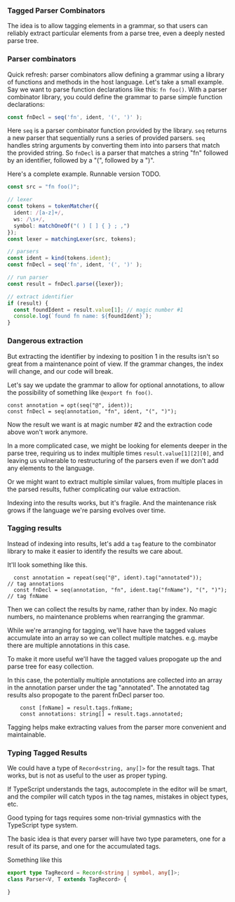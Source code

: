 ### Tagged Parser Combinators

The idea is to allow tagging elements in a grammar,
so that users can reliably extract particular elements from a parse tree, 
even a deeply nested parse tree.


### Parser combinators

Quick refresh: parser combinators allow defining a grammar using
a library of functions and methods in the host language.
Let's take a small example. 
Say we want to parse function declarations like this: `fn foo()`. 
With a parser combinator library, you could define the grammar to parse
simple function declarations:

```ts
const fnDecl = seq('fn', ident, '(', ')' );
```

Here `seq` is a parser combinator function provided by the library. 
`seq` returns a new parser that sequentially runs a series of provided parsers.
`seq` handles string arguments by converting them into into parsers that match
the provided string. 
So `fnDecl` is a parser that matches a string "fn" followed by
an identifier, followed by a "(", followed by a ")".

Here's a complete example. Runnable version TODO.

```ts
const src = "fn foo()";

// lexer
const tokens = tokenMatcher({
  ident: /[a-z]+/,
  ws: /\s+/,
  symbol: matchOneOf("( ) [ ] { } ; ,")
});
const lexer = matchingLexer(src, tokens);

// parsers
const ident = kind(tokens.ident);
const fnDecl = seq('fn', ident, '(', ')' );

// run parser 
const result = fnDecl.parse({lexer});

// extract identifier 
if (result) {
  const foundIdent = result.value[1]; // magic number #1
  console.log(`found fn name: ${foundIdent}`);
}
```

### Dangerous extraction

But extracting the identifier by indexing to position
1 in the results isn't so great from a maintenance point of view. 
If the grammar changes, the index will change, and our code will break.

Let's say we update the grammar to allow for optional annotations, 
to allow the possibility of something like `@export fn foo()`.
```
const annotation = opt(seq("@", ident));
const fnDecl = seq(annotation, "fn", ident, "(", ")");
```

Now the result we want is at magic number #2 and the extraction code above won't work anymore.

In a more complicated case, 
we might be looking for elements deeper in the parse tree, 
requiring us to index multiple times `result.value[1][2][0]`, and leaving
us vulnerable to restructuring of the parsers even if we don't
add any elements to the language. 

Or we might want to extract multiple similar values, from multiple places
in the parsed results, futher complicating our value extraction.

Indexing into the results works, but it's fragile. 
And the maintenance risk grows if the language we're parsing
evolves over time.

### Tagging results

Instead of indexing into results, 
let's add a `tag` feature to the combinator library to make it easier
to identify the results we care about.

It'll look something like this.
```
  const annotation = repeat(seq("@", ident).tag("annotated"));         // tag annotations
  const fnDecl = seq(annotation, "fn", ident.tag("fnName"), "(", ")"); // tag fnName
```

Then we can collect the results by name, rather than by index. 
No magic numbers, no maintenance problems when rearranging the grammar.

While we're arranging for tagging, we'll have have the tagged values accumulate 
into an array so we can collect multiple matches. 
e.g. maybe there are multiple annotations in this case.

To make it more useful we'll have the tagged values propogate up the
and parse tree for easy collection.

In this case, the potentially multiple annotations are collected into an array in
the annotation parser under the tag "annotated". 
The annotated tag results also propogate to the parent fnDecl parser too.

```
    const [fnName] = result.tags.fnName; 
    const annotations: string[] = result.tags.annotated;
```

Tagging helps make extracting values from the parser more convenient and 
maintainable. 

### Typing Tagged Results
We could have a type of `Record<string, any[]>` for the result tags. 
That works, but is not as useful to the user as proper typing.

If TypeScript understands the tags, autocomplete in the editor will be smart,
and the compiler will catch typos in the tag names, 
mistakes in object types, etc.

Good typing for tags requires some non-trivial gymnastics with
the TypeScript type system. 

The basic idea is that every parser will have two type parameters, 
one for a result of its parse, and one for the accumulated tags.

Something like this
```ts
export type TagRecord = Record<string | symbol, any[]>; 
class Parser<V, T extends TagRecord> {

}
```






